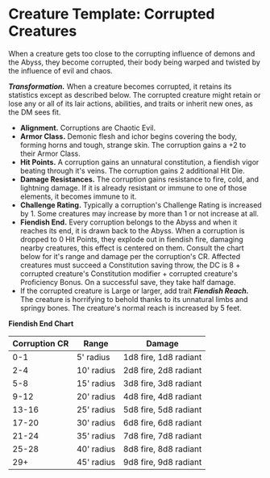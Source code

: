 # Creature Template: Corrupted Creatures
When a creature gets too close to the corrupting influence of demons and the Abyss, they become corrupted, their body being warped and twisted by the influence of evil and chaos.

***Transformation.***
When a creature becomes corrupted, it retains its statistics except as described below. The corrupted creature might retain or lose any or all of its lair actions, abilities, and traits or inherit new ones, as the DM sees fit.

* **Alignment.** Corruptions are Chaotic Evil.
* **Armor Class.** Demonic flesh and ichor begins covering the body, forming horns and tough, strange skin. The corruption gains a +2 to their Armor Class.
* **Hit Points.** A corruption gains an unnatural constitution, a fiendish vigor beating through it's veins. The corruption gains 2 additional Hit Die.
* **Damage Resistances.** The corruption gains resistance to fire, cold, and lightning damage. If it is already resistant or immune to one of those elements, it becomes immune to it.
* **Challenge Rating.** Typically a corruption's Challenge Rating is increased by 1. Some creatures may increase by more than 1 or not increase at all.
* **Fiendish End.** Every corruption belongs to the Abyss and when it reaches its end, it is drawn back to the Abyss. When a corruption is dropped to 0 Hit Points, they explode out in fiendish fire, damaging nearby creatures, this effect is centered on them. Consult the chart below for it's range and damage per the corruption's CR. Affected creatures must succeed a Constitution saving throw, the DC is 8 + corrupted creature's Constitution modifier + corrupted creature's Proficiency Bonus. On a successful save, they take half damage.
* If the corrupted creature is Large or larger, add trait ***Fiendish Reach.*** The creature is horrifying to behold thanks to its unnatural limbs and springy bones. The creature's normal reach is increased by 5 feet.

**Fiendish End Chart**

Corruption CR | Range | Damage
------------- | ----- | -------
0-1     | 5' radius  | 1d8 fire, 1d8 radiant
2-4     | 10' radius | 2d8 fire, 2d8 radiant
5-8     | 15' radius | 3d8 fire, 3d8 radiant
9-12    | 20' radius | 4d8 fire, 4d8 radiant
13-16   | 25' radius | 5d8 fire, 5d8 radiant
17-20   | 30' radius | 6d8 fire, 6d8 radiant
21-24   | 35' radius | 7d8 fire, 7d8 radiant
25-28   | 40' radius | 8d8 fire, 8d8 radiant
29+     | 45' radius | 9d8 fire, 9d8 radiant

